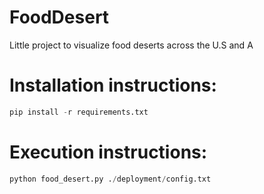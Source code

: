 # FoodDesert
Little project to visualize food deserts across the U.S and A

# Installation instructions:
```python
pip install -r requirements.txt
```

# Execution instructions:
```python
python food_desert.py ./deployment/config.txt
```
